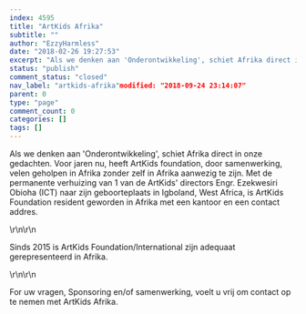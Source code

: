 ```yaml
---
index: 4595
title: "ArtKids Afrika"
subtitle: ""
author: "EzzyHarmless"
date: "2018-02-26 19:27:53"
excerpt: "Als we denken aan 'Onderontwikkeling', schiet Afrika direct in onze gedachten. Voor jaren nu, heeft ArtKids foundation, door samenwerking, velen geholpen in Afrika zonder zelf in Afrika aanwezig te zijn. Sinds 2015 is ArtKids Foundation/International zijn adequaat gerepresenteerd in Afrika."
status: "publish"
comment_status: "closed"
nav_label: "artkids-afrika"modified: "2018-09-24 23:14:07"
parent: 0
type: "page"
comment_count: 0
categories: []
tags: []
---
```


<p>Als we denken aan 'Onderontwikkeling', schiet Afrika direct in onze gedachten. Voor jaren nu, heeft ArtKids foundation, door samenwerking, velen geholpen in Afrika zonder zelf in Afrika aanwezig te zijn. Met de permanente verhuizing van 1 van de ArtKids' directors Engr. Ezekwesiri Obioha (ICT) naar zijn geboorteplaats in Igboland, West Africa, is ArtKids Foundation resident geworden in Afrika met een kantoor en een contact addres.</p>\r\n\r\n<p>Sinds 2015 is ArtKids Foundation/International zijn adequaat gerepresenteerd in Afrika.</p>\r\n\r\n<p>For uw vragen, Sponsoring en/of samenwerking, voelt u vrij om contact op te nemen met ArtKids Afrika.</p>